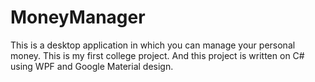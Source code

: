 # MoneyManager
This is a desktop application in which you can manage your personal money. This is my first college project.
And this project is written on C# using WPF and Google Material design.
